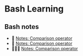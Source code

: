 # Bash Learning

## Bash notes

- 📜 [Notes: Comparison operator ](./notes/operators.md)
- 🔁 [Notes: Comparison operator ](./notes/else-elif.md)
- 👩🏾‍💻 [Notes: Comparison operator ](./notes/set-commands.md)